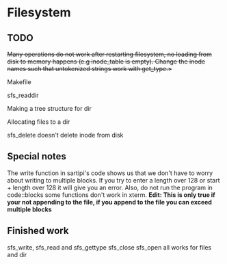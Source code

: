 <h1>Filesystem</h1>

<h2> TODO </h2>
<p>
<del>Many operations do not work after restarting filesystem, no loading from disk to memory happens (e.g inode_table is empty). 
Change the inode names such that untokenized strings work with get_type.></del></p>
<p>Makefile</p>
<p>sfs_readdir</p>
<p>Making a tree structure for dir</p>
<p>Allocating files to a dir</p>
<p> sfs_delete doesn't delete inode from disk </p>


<h2> Special notes </h2>
 The write function in sartipi's code shows us that we don't have to worry about writing to multiple blocks.
If you try to enter a length over 128 or start + length over 128 it will give you an error. 
Also, do not run the program in code::blocks some functions don't work in xterm. 
<b> Edit: This is only true if your not appending to the file, if you append to the file you can exceed multiple blocks</b>

<h2>Finished work</h2>
sfs_write, sfs_read and sfs_gettype sfs_close sfs_open all works for files and dir
